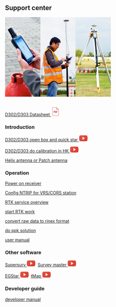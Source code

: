 ## Support center

<div style="text-align: left;"><img src="images/s-mobile.jpg" style="width: 350px;"></div><br>

  [D302/D303 Datasheet <img src="images/pdf.png" height="30">](download/D30X_DS_EN.pdf)

### Introduction

  [D302/D303 open box and quick star <img src="images/youtube.png" height="20">](common/openbox.md)

  [D302/D303 do calibration in HK <img src="images/youtube.png" height="20">](common/d303-calibration-in-hk.md)
  
  [Helix antenna or Patch antenna](common/choice-of-antenna.md)

### Operation

  [Power on receiver](d303.md#1-gnss-module-setting)

  [Config NTRIP for VRS/CORS station](d303.md#21-corsvrsbase-station-setting)

  [RTK service overview](rtk-service-intro.md)

  [start RTK work](d303.md#213-start--rtk)
  
  [convert raw data to rinex format](d303.md#52-how-to-convert-raw-data-to-rinex-format-file)

  [do ppk solution](d303.md#53-how-to-post-process-raw-data)

  [user manual](d303.md)

### Other software

  [Supersurv <img src="images/youtube.png" height="20">](common/connect-supersurv.md)&nbsp;
  [Survey master <img src="images/youtube.png" height="20">](common/connect-survey-master.md)

  [EGStar <img src="images/youtube.png" height="20">](common/connect-egstar.md)&nbsp;
  [tMap <img src="images/youtube.png" height="20">](common/connect-tMap.md)


### Developer guide

  [developer manual](developer-docs.md)

